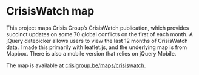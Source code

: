 CrisisWatch map
===============
This project maps Crisis Group’s CrisisWatch publication, which provides succinct updates on some 70 global conflicts on the first of each month. A jQuery datepicker allows users to view the last 12 months of CrisisWatch data. I made this primarily with leaflet.js, and the underlying map is from Mapbox. There is also a mobile version that relies on jQuery Mobile.

The map is available at <a href="http://crisisgroup.be/maps/crisiswatch/index.html" target="_blank">crisigroup.be/maps/crisiswatch</a>.